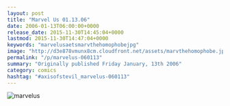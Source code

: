 ```yaml
---
layout: post
title: "Marvel Us 01.13.06"
date: 2006-01-13T06:00:00+0000
release_date: 2015-11-30T14:45:04+0000
lastmod: 2015-11-30T14:47:04+0000
keywords: "marvelusaetsmarvthehomophobejpg"
image: "http://d3e878vmunx8cm.cloudfront.net/assets/marvthehomophobe.jpg"
permalink: "/p/marvelus-060113"
summary: "Originally published Friday January, 13th 2006"
category: comics
hashtag: "#axisofstevil_marvelus-060113"
---
```


![marvelus](http://d3e878vmunx8cm.cloudfront.net/assets/marvthehomophobe.jpg)
